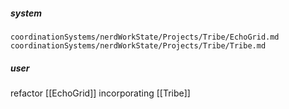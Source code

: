 ##### system
```sc-context
coordinationSystems/nerdWorkState/Projects/Tribe/EchoGrid.md
coordinationSystems/nerdWorkState/Projects/Tribe/Tribe.md
```

##### user
refactor [[EchoGrid]] incorporating [[Tribe]]